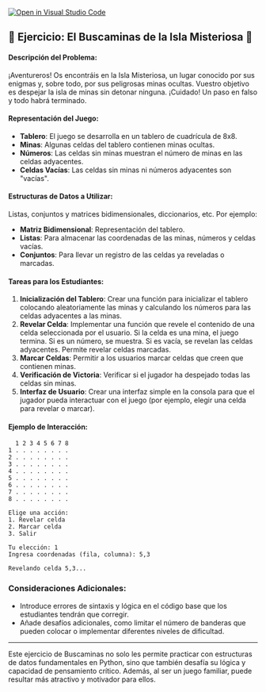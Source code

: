 [![Open in Visual Studio Code](https://classroom.github.com/assets/open-in-vscode-718a45dd9cf7e7f842a935f5ebbe5719a5e09af4491e668f4dbf3b35d5cca122.svg)](https://classroom.github.com/online_ide?assignment_repo_id=12956685&assignment_repo_type=AssignmentRepo)
## 🧨 **Ejercicio: El Buscaminas de la Isla Misteriosa** 🧨

#### Descripción del Problema:

¡Aventureros! Os encontráis en la Isla Misteriosa, un lugar conocido por sus enigmas y, sobre todo, por sus peligrosas minas ocultas. Vuestro objetivo es despejar la isla de minas sin detonar ninguna. ¡Cuidado! Un paso en falso y todo habrá terminado.

#### Representación del Juego:

- **Tablero**: El juego se desarrolla en un tablero de cuadrícula de 8x8.
- **Minas**: Algunas celdas del tablero contienen minas ocultas.
- **Números**: Las celdas sin minas muestran el número de minas en las celdas adyacentes.
- **Celdas Vacías**: Las celdas sin minas ni números adyacentes son "vacías".

#### Estructuras de Datos a Utilizar:

Listas, conjuntos y matrices bidimensionales, diccionarios, etc. Por ejemplo:

- **Matriz Bidimensional**: Representación del tablero.
- **Listas**: Para almacenar las coordenadas de las minas, números y celdas vacías.
- **Conjuntos**: Para llevar un registro de las celdas ya reveladas o marcadas.

#### Tareas para los Estudiantes:

1. **Inicialización del Tablero**: Crear una función para inicializar el tablero colocando aleatoriamente las minas y calculando los números para las celdas adyacentes a las minas.
2. **Revelar Celda**: Implementar una función que revele el contenido de una celda seleccionada por el usuario. Si la celda es una mina, el juego termina. Si es un número, se muestra. Si es vacía, se revelan las celdas adyacentes. Permite revelar celdas marcadas.
3. **Marcar Celdas**: Permitir a los usuarios marcar celdas que creen que contienen minas.
4. **Verificación de Victoria**: Verificar si el jugador ha despejado todas las celdas sin minas.
5. **Interfaz de Usuario**: Crear una interfaz simple en la consola para que el jugador pueda interactuar con el juego (por ejemplo, elegir una celda para revelar o marcar).

#### Ejemplo de Interacción:

```
  1 2 3 4 5 6 7 8
1 . . . . . . . .
2 . . . . . . . .
3 . . . . . . . .
4 . . . . . . . .
5 . . . . . . . .
6 . . . . . . . .
7 . . . . . . . .
8 . . . . . . . .

Elige una acción:
1. Revelar celda
2. Marcar celda
3. Salir

Tu elección: 1
Ingresa coordenadas (fila, columna): 5,3

Revelando celda 5,3...
```

### Consideraciones Adicionales:

- Introduce errores de sintaxis y lógica en el código base que los estudiantes tendrán que corregir.
- Añade desafíos adicionales, como limitar el número de banderas que pueden colocar o implementar diferentes niveles de dificultad.

---

Este ejercicio de Buscaminas no solo les permite practicar con estructuras de datos fundamentales en Python, sino que también desafía su lógica y capacidad de pensamiento crítico. Además, al ser un juego familiar, puede resultar más atractivo y motivador para ellos.
